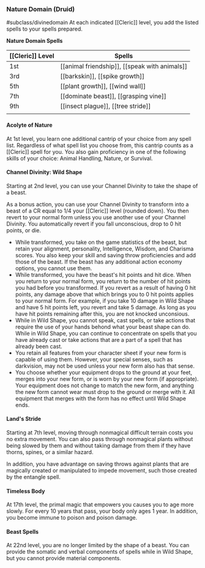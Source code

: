 ### Nature Domain (Druid)
#subclass/divinedomain 
At each indicated [[Cleric]] level, you add the listed spells to your spells prepared.

**Nature Domain Spells**

|[[Cleric]] Level|Spells |
|------------|---------------------------|
|1st| [[animal friendship]], [[speak with animals]]|
|3rd| [[barkskin]], [[spike growth]]|
|5th| [[plant growth]], [[wind wall]]|
|7th| [[dominate beast]], [[grasping vine]]|
|9th| [[insect plague]], [[tree stride]]|
|   |                           |

#### Acolyte of Nature

At 1st level, you learn one additional cantrip of your choice from any spell list. Regardless of what spell list you choose from, this cantrip counts as a [[Cleric]] spell for you. You also gain proficiency in one of the following skills of your choice: Animal Handling, Nature, or Survival.

#### Channel Divinity: Wild Shape

Starting at 2nd level, you can use your Channel Divinity to take the shape of a beast.

As a bonus action, you can use your Channel Divinity to transform into a beast of a CR equal to 1/4 your [[Cleric]] level (rounded down). You then revert to your normal form unless you use another use of your Channel Divinity. You automatically revert if you fall unconscious, drop to 0 hit points, or die.

- While transformed, you take on the game statistics of the beast, but retain your alignment, personality, Intelligence, Wisdom, and Charisma scores. You also keep your skill and saving throw proficiencies and add those of the beast. If the beast has any additional action economy options, you cannot use them. 
- While transformed, you have the beast's hit points and hit dice. When you return to your normal form, you return to the number of hit points you had before you transformed. If you revert as a result of having 0 hit points, any damage above that which brings you to 0 hit points applies to your normal form. For example, if you take 10 damage in Wild Shape and have 5 hit points left, you revert and take 5 damage. As long as you have hit points remaining after this, you are not knocked unconsious.
- While in Wild Shape, you cannot speak, cast spells, or take actions that require the use of your hands behond what your beast shape can do. While in Wild Shape, you can continue to concentrate on spells that you have already cast or take actions that are a part of a spell that has already been cast. 
- You retain all features from your character sheet if your new form is capable of using them. However, your special senses, such as darkvision, may not be used unless your new form also has that sense. 
- You choose whether your equipment drops to the ground at your feet, merges into your new form, or is worn by your new form (if appropriate). Your equipment does not change to match the new form, and anything the new form cannot wear must drop to the ground or merge with it. All equipment that merges with the form has no effect until Wild Shape ends.

#### Land's Stride
Starting at 7th level, moving through nonmagical difficult terrain costs you no extra movement. You can also pass through nonmagical plants without being slowed by them and without taking damage from them if they have thorns, spines, or a similar hazard.

In addition, you have advantage on saving throws against plants that are magically created or manipulated to impede movement, such those created by the entangle spell.

#### Timeless Body
At 17th level, the primal magic that empowers you causes you to age more slowly. For every 10 years that pass, your body only ages 1 year. In addition, you become immune to poison and poison damage.

#### Beast Spells
At 22nd level, you are no longer limited by the shape of a beast. You can provide the somatic and verbal components of spells while in Wild Shape, but you cannot provide material components.
